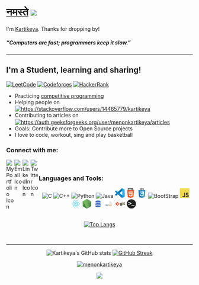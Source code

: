 # [नमस्ते](## "I greet the divine within you") <img src="https://emojipedia-us.s3.dualstack.us-west-1.amazonaws.com/thumbs/60/apple/124/person-with-folded-hands_1f64f.png">
I'm <a href="https://youtu.be/yw6Erg83epQ" target="_blank">Kartikeya</a>. Thanks for dropping by! 
##### “Computers are fast; programmers keep it slow.”



*****
## I'm a Student, learning and sharing!

[![LeetCode](https://img.shields.io/badge/-LeetCode-FFA116?style=for-the-badge&logo=LeetCode&logoColor=black)](https://leetcode.com/menonkartikeya)
[![Codeforces](https://img.shields.io/badge/Codeforces-445f9d?style=for-the-badge&logo=Codeforces&logoColor=white)](https://codeforces.com/profile/menonkartikeya) 
[![HackerRank](https://img.shields.io/badge/-Hackerrank-2EC866?style=for-the-badge&logo=HackerRank&logoColor=white)](https://www.hackerrank.com/menonkartikeya)

- Practicing [competitive programming](https://www.stopstalk.com/user/profile/menonkartikeya)
- Helping people on <a href="https://stackoverflow.com/users/14465779/kartikeya" target="_blank"><img align="center" src="https://raw.githubusercontent.com/rahuldkjain/github-profile-readme-generator/master/src/images/icons/Social/stack-overflow.svg" alt="https://stackoverflow.com/users/14465779/kartikeya" height="30" width="40" /></a>
- Contributing to articles on  <a href="https://auth.geeksforgeeks.org/user/https://auth.geeksforgeeks.org/user/menonkartikeya/articles" target="_blank"><img align="center" src="https://raw.githubusercontent.com/rahuldkjain/github-profile-readme-generator/master/src/images/icons/Social/geeks-for-geeks.svg" alt="https://auth.geeksforgeeks.org/user/menonkartikeya/articles" height="30" width="40" /></a>
- Goals: Contribute more to Open Source projects
- I love to code, workout, sing and play basketball


### Connect with me:

[<img align="left" alt="My Portfolio Icon" width="22px" src="https://menonkartikeya.github.io/My-Portfolio/favicon.ico" />](https://menonkartikeya.github.io/My-Portfolio/)
[<img align="left" alt="Email Icon" width="22px" src="https://camo.githubusercontent.com/0f3aa1f457bb92fbd2411761262ce1fb0f766ed74a4f4289bfc4a0b6024335d6/68747470733a2f2f6564656e742e6769746875622e696f2f537570657254696e7949636f6e732f696d616765732f7376672f656d61696c2e737667" />](mailto:menonkartikeya@gmail.com)
[<img align="left" alt="LinkedIn Icon" width="22px" src="https://camo.githubusercontent.com/c8a9c5b414cd812ad6a97a46c29af67239ddaeae08c41724ff7d945fb4c047e5/68747470733a2f2f6564656e742e6769746875622e696f2f537570657254696e7949636f6e732f696d616765732f7376672f6c696e6b6564696e2e737667" />](https://www.linkedin.com/in/kartikeya-menon)
[<img align="left" alt="Twitter Icon" width="22px" src="https://camo.githubusercontent.com/35b0b8bfbd8840f35607fb56ad0a139047fd5d6e09ceb060c5c6f0a5abd1044c/68747470733a2f2f6564656e742e6769746875622e696f2f537570657254696e7949636f6e732f696d616765732f7376672f747769747465722e737667" />](https://twitter.com/menonkartikeya)


<br />

### Languages and Tools:
<div align="center">
 
 <img alt="C" width="26px" src="https://raw.githubusercontent.com/jmnote/z-icons/master/svg/c.svg" />
 <img alt="C++" width="26px" src="https://raw.githubusercontent.com/jmnote/z-icons/master/svg/cpp.svg" />
 <img alt="Python" width="26px" src="https://raw.githubusercontent.com/jmnote/z-icons/master/svg/python.svg" />
 <img alt="Java" width="26px" src="https://raw.githubusercontent.com/jmnote/z-icons/master/svg/java.svg" /> 

 <img alt="Visual Studio Code" width="26px" src="https://raw.githubusercontent.com/github/explore/80688e429a7d4ef2fca1e82350fe8e3517d3494d/topics/visual-studio-code/visual-studio-code.png" />
 <img alt="HTML5" width="26px" src="https://raw.githubusercontent.com/github/explore/80688e429a7d4ef2fca1e82350fe8e3517d3494d/topics/html/html.png" />
 <img alt="CSS3" width="26px" src="https://raw.githubusercontent.com/github/explore/80688e429a7d4ef2fca1e82350fe8e3517d3494d/topics/css/css.png" />
 <img alt="BootStrap" width="26px" src="https://raw.githubusercontent.com/jmnote/z-icons/master/svg/bootstrap.svg" />
 <img alt="JavaScript" width="26px" src="https://raw.githubusercontent.com/github/explore/80688e429a7d4ef2fca1e82350fe8e3517d3494d/topics/javascript/javascript.png" />
 <img alt="React" width="26px" src="https://raw.githubusercontent.com/github/explore/80688e429a7d4ef2fca1e82350fe8e3517d3494d/topics/react/react.png" />
 <img alt="Node.js" width="26px" src="https://raw.githubusercontent.com/github/explore/80688e429a7d4ef2fca1e82350fe8e3517d3494d/topics/nodejs/nodejs.png" />
 <img alt="SQL" width="26px" src="https://raw.githubusercontent.com/github/explore/80688e429a7d4ef2fca1e82350fe8e3517d3494d/topics/sql/sql.png" />
 <img alt="MySQL" width="26px" src="https://raw.githubusercontent.com/github/explore/80688e429a7d4ef2fca1e82350fe8e3517d3494d/topics/mysql/mysql.png" />
 <img alt="Git" width="26px" src="https://raw.githubusercontent.com/github/explore/80688e429a7d4ef2fca1e82350fe8e3517d3494d/topics/git/git.png" />
 <img alt="Terminal" width="26px" src="https://raw.githubusercontent.com/github/explore/80688e429a7d4ef2fca1e82350fe8e3517d3494d/topics/terminal/terminal.png" />
 <br />
 <br />

 [![Top Langs](https://github-readme-stats.vercel.app/api/top-langs/?username=menonkartikeya&theme=dark&layout=compact&langs_count=8)](https://github.com/anuraghazra/github-readme-stats)

 <br />
</div>

*****
<div align="center">
 
 ![Kartikeya's GitHub stats](https://github-readme-stats.vercel.app/api?username=menonkartikeya&show_icons=true&theme=dark)
 [![GitHub Streak](http://github-readme-streak-stats.herokuapp.com?user=menonkartikeya&theme=dark&date_format=j%20M%5B%20Y%5D&ring=79FE96&fire=79FE96&currStreakLabel=79FE96)](https://git.io/streak-stats)
 
<a href="https://github.com/ryo-ma/github-profile-trophy"><img src="https://github-profile-trophy.vercel.app/?username=menonkartikeya&theme=dark" alt="menonkartikeya" /></a>
 
 <a href="https://visitorbadge.io/status?path=menonkartikeya"><img src="https://api.visitorbadge.io/api/visitors?path=menonkartikeya&label=PROFILE%20VISITS&countColor=%2396f596" /></a> 
</div>
